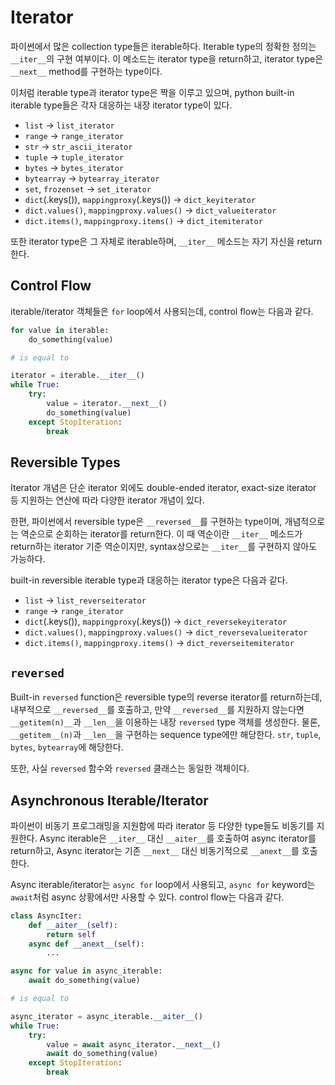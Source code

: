 # Iterator

파이썬에서 많은 collection type들은 iterable하다.
Iterable type의 정확한 정의는 `__iter__`의 구현 여부이다.
이 메소드는 iterator type을 return하고,
iterator type은 `__next__` method를 구현하는 type이다.

이처럼 iterable type과 iterator type은 짝을 이루고 있으며,
python built-in iterable type들은 각자 대응하는 내장 iterator type이 있다.

* `list` -> `list_iterator`
* `range` -> `range_iterator`
* `str` -> `str_ascii_iterator`
* `tuple` -> `tuple_iterator`
* `bytes` -> `bytes_iterator`
* `bytearray` -> `bytearray_iterator`
* `set`, `frozenset` -> `set_iterator`
* `dict`(.keys()), `mappingproxy`(.keys()) -> `dict_keyiterator`
* `dict.values()`, `mappingproxy.values()` -> `dict_valueiterator`
* `dict.items()`, `mappingproxy.items()` -> `dict_itemiterator`

또한 iterator type은 그 자체로 iterable하며, `__iter__` 메소드는 자기 자신을 return한다.

## Control Flow

iterable/iterator 객체들은 `for` loop에서 사용되는데, control flow는 다음과 같다.

```py
for value in iterable:
    do_something(value)

# is equal to

iterator = iterable.__iter__()
while True:
    try:
        value = iterator.__next__()
        do_something(value)
    except StopIteration:
        break
```

## Reversible Types

Iterator 개념은 단순 iterator 외에도 double-ended iterator, exact-size iterator 등 지원하는 연산에 따라 다양한 iterator 개념이 있다.

한편, 파이썬에서 reversible type은 `__reversed__`를 구현하는 type이며,
개념적으로는 역순으로 순회하는 iterator를 return한다.
이 때 역순이란 `__iter__` 메소드가 return하는 iterator 기준 역순이지만,
syntax상으로는 `__iter__`를 구현하지 않아도 가능하다.

built-in reversible iterable type과 대응하는 iterator type은 다음과 같다.

* `list` -> `list_reverseiterator`
* `range` -> `range_iterator`
* `dict`(.keys()), `mappingproxy`(.keys()) -> `dict_reversekeyiterator`
* `dict.values()`, `mappingproxy.values()` -> `dict_reversevalueiterator`
* `dict.items()`, `mappingproxy.items()` -> `dict_reverseitemiterator`

## `reversed`

Built-in `reversed` function은 reversible type의 reverse iterator를 return하는데,
내부적으로 `__reversed__`를 호출하고, 만약 `__reversed__`를 지원하지 않는다면 `__getitem(n)__`과 `__len__`을 이용하는 내장 `reversed` type 객체를 생성한다.
물론, `__getitem__(n)`과 `__len__`을 구현하는 sequence type에만 해당한다.
`str`, `tuple`, `bytes`, `bytearray`에 해당한다.

또한, 사실 `reversed` 함수와 `reversed` 클래스는 동일한 객체이다.

## Asynchronous Iterable/Iterator

파이썬이 비동기 프로그래밍을 지원함에 따라 iterator 등 다양한 type들도 비동기를 지원한다.
Async iterable은 `__iter__` 대신 `__aiter__`를 호출하여 async iterator를 return하고,
Async iterator는 기존 `__next__` 대신 비동기적으로 `__anext__`를 호출한다.

Async iterable/iterator는 `async for` loop에서 사용되고,
`async for` keyword는 `await`처럼 async 상황에서만 사용할 수 있다.
control flow는 다음과 같다.

```py
class AsyncIter:
    def __aiter__(self):
        return self
    async def __anext__(self):
        ...

async for value in async_iterable:
    await do_something(value)

# is equal to

async_iterator = async_iterable.__aiter__()
while True:
    try:
        value = await async_iterator.__next__()
        await do_something(value)
    except StopIteration:
        break
```
